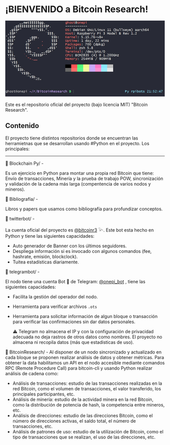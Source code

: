 # ¡BIENVENIDO a Bitcoin Research!

![](.images/baner.png)

Este es el repositorio oficial del proyecto (bajo licencia MIT) "Bitcoin Research".

## Contenido

El proyecto tiene distintos repositorios donde se encuentran las herramietnas que se desarrollan usando #Python en el proyecto. Los principales:

---

📂 Blockchain Py/ -

Es un ejercicio en Python para montar una propia red Bitcoin que tiene: Envío de transacciones, Minería y la prueba de trabajo POW, sincronización y validación de la cadena más larga (compentencia de varios nodos y mineros).

📂 Bibliografía/ -

Libros y papers que usamos como bibliografía para profundizar conceptos.

📂 twitterbot/ -

La cuenta oficial del proyecto es [@bitcoinr3](https://twitter.com/nodobtcbot)  𓅪. Este bot esta hecho en Python y tiene las siguientes capacidades:

- Auto generador de Banner con los últimos seguidores.
- Despliega información si es invocado con algunos comandos (fee, hashrate, emisión, blockclock).
- Tuitea estadísticas diariamente.

📂 telegrambot/ -

El nodo tiene una cuenta Bot 🤖 de Telegram: [@onepi_bot](https://t.me/onepi_bot) , tiene las siguientes capacidades:

- Facilita la gestión del operador del nodo.
- Herramienta para verificar archivos `.ots`
- Herramienta para solicitar información de algun bloque o transacción para verificar las confirmaciones sin dar datos personales.

  ⚠️ Telegram no almacena el IP y con la configuración de privacidad adecuada no deja rastros de otros datos como nombres. El proyecto no almacena ni recopila datos (más que estadisticas de uso).

📂 BitcoinResearch/ -
Al disponer de un nodo sincronizado y actualizado en cada bloque se proponen realizar análisis de datos y obtener métricas. Para obtener la data habilitamos un API en el nodo accesible mediante comandos RPC (Remote Procedure Call) para bitcoin-cli y usando Python realizar análisis de cadena como:

- Análisis de transacciones: estudio de las transacciones realizadas en la red Bitcoin, como el volumen de transacciones, el valor transferido, los principales participantes, etc.
- Análisis de minería: estudio de la actividad minera en la red Bitcoin, como la distribución de potencia de hash, la competencia entre mineros, etc.
- Análisis de direcciones: estudio de las direcciones Bitcoin, como el número de direcciones activas, el saldo total, el número de transacciones, etc.
- Análisis de patrones de uso: estudio de la utilización de Bitcoin, como el tipo de transacciones que se realizan, el uso de las direcciones, etc.
